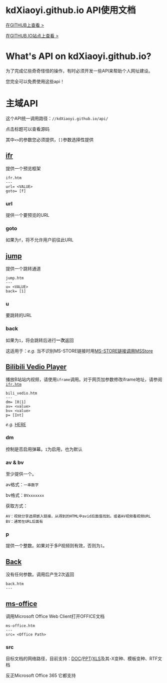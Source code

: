 # kdXiaoyi.github.io API使用文档
[在GITHUB上查看 >](https://github.com/kdXiaoyi/kdxiaoyi.github.io/blob/main/api/index.md)

[在GITHUB.IO站点上查看 >](https://kdxiaoyi.github.io/api/jump.htm?u=//kdxiaoyi.github.io/api)
# What's API on kdXiaoyi.github.io?
为了完成亿些奇奇怪怪的操作，有时必须开发一些API来帮助个人网址建设。

您完全可以免费使用这些api！
# 主域API
这个API统一调用路径：`//kdXiaoyi.github.io/api/`

点击标题可以查看源码

其中`<>`的参数您必须提供，`[]`参数选择性提供


## [ifr](https://github.com/kdXiaoyi/kdxiaoyi.github.io/blob/main/api/ifr.htm)
提供一个预览框架
```
ifr.htm
---
url= <VALUE>
goto= [f]
```
### url
提供一个要预览的URL
### goto 
如果为`f`，将不允许用户前往此URL


## [jump](https://github.com/kdXiaoyi/kdxiaoyi.github.io/blob/main/api/jump.htm)
提供一个跳转通道
```
jump.htm
---
u= <VALUE>
back= [1]
```
### u
要跳转的URL
### back
如果为`1`，将会跳转后进行**一次**返回

这适用于：*e.g.* 当不识别MS-STORE链接时用[MS-STORE链接调用MSStore](http://kdxiaoyi.github.io/api/jump.htm?back=1&u=ms-windows-store://pdp/?ProductId=9WZDNCRFHVN5)


## [Bilibili Vedio Player](https://github.com/kdXiaoyi/kdxiaoyi.github.io/blob/main/api/bili_vedio.htm)
播放B站站内视频，请使用`iframe`调用。对于网页加参数修改iframe地址，请参阅[`ifr.htm`](https://github.com/kdXiaoyi/kdxiaoyi.github.io/blob/main/api/ifr.htm)
```
bili_vedio.htm
---
dm= [0|1]
av= <value>
bv= <value>
p= [Int]
```
*e.g.* [HERE](//kdXiaoyi.github.io/api/bili_vedio.htm?dm=1&av=386414259&bv=BV1Ad4y1U7Ad&p=1)
### dm
控制是否启用弹幕。`1`为启用，也为默认
### av & bv
至少提供一个。

av格式：`一串数字`

bv格式：`BVxxxxxxx`

获取方式：
```
AV：视频分享选择嵌入链接，从得到的HTML中avid后面值找到。或者AV视频看视频URL
BV：通常在URL后面有
```
### p
提供一个整数。如果对于多P视频则有效，否则为`1`。


## [Back](https://github.com/kdXiaoyi/kdxiaoyi.github.io/blob/main/api/back.htm)
没有任何参数。调用后产生2次返回
```
back.htm
---
```


## [ms-office](https://github.com/kdXiaoyi/kdxiaoyi.github.io/blob/main/api/ms-office.htm)
调用Microsoft Office Web Client打开OFFICE文档
```
ms-office.htm
---
src= <Office Path>
```
### src
目标文档的网络路径，目前支持：[DOC](https://kdXiaoyi.github.io/api/ms-office.htm?src=//kdx233.github.io/res/api_example/EXAMPLE.docx)/[PPT](https://kdXiaoyi.github.io/api/ms-office.htm?src=//kdx233.github.io/res/api_example/EXAMPLE.pptx)/[XLS](https://kdXiaoyi.github.io/api/ms-office.htm?src=//kdx233.github.io/res/api_example/EXAMPLE.xlsx)及其-X变种、模板变种、RTF文档

反正Microsoft Office 365 它都支持